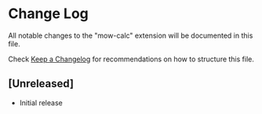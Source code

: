 # Change Log

All notable changes to the "mow-calc" extension will be documented in this file.

Check [Keep a Changelog](http://keepachangelog.com/) for recommendations on how to structure this file.

## [Unreleased]

- Initial release